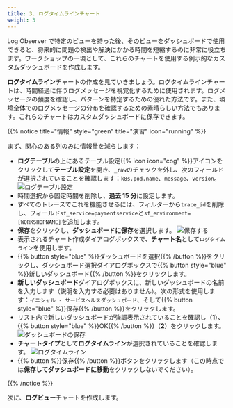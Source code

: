 ```yaml
---
title: 3. ログタイムラインチャート
weight: 3
---
```


Log Observer で特定のビューを持った後、そのビューをダッシュボードで使用できると、将来的に問題の検出や解決にかかる時間を短縮するのに非常に役立ちます。ワークショップの一環として、これらのチャートを使用する例示的なカスタムダッシュボードを作成します。

**ログタイムライン**チャートの作成を見ていきましょう。ログタイムラインチャートは、時間経過に伴うログメッセージを視覚化するために使用されます。ログメッセージの頻度を確認し、パターンを特定するための優れた方法です。また、環境全体でのログメッセージの分布を確認するための素晴らしい方法でもあります。これらのチャートはカスタムダッシュボードに保存できます。

{{% notice title="情報" style="green" title="演習" icon="running" %}}

まず、関心のある列のみに情報量を減らします：

- **ログテーブル**の上にあるテーブル設定{{% icon icon="cog" %}}アイコンをクリックして**テーブル設定**を開き、`_raw`のチェックを外し、次のフィールドが選択されていることを確認します：`k8s.pod.name`、`message`、`version`。
  ![ログテーブル設定](../images/log-observer-table.png)
- 時間選択から固定時間を削除し、**過去 15 分**に設定します。
- すべてのトレースでこれを機能させるには、フィルターから`trace_id`を削除し、フィールド`sf_service=paymentservice`と`sf_environment=[WORKSHOPNAME]`を追加します。
- **保存**をクリックし、**ダッシュボードに保存**を選択します。
  ![保存する](../images/save-query.png)
- 表示されるチャート作成ダイアログボックスで、**チャート名**として`ログタイムライン`を使用します。
- {{% button style="blue" %}}ダッシュボードを選択{{% /button %}}をクリックし、ダッシュボード選択ダイアログボックスで{{% button style="blue" %}}新しいダッシュボード{{% /button %}}をクリックします。
- **新しいダッシュボード**ダイアログボックスに、新しいダッシュボードの名前を入力します（説明を入力する必要はありません）。次の形式を使用します：`イニシャル - サービスヘルスダッシュボード`、そして{{% button style="blue" %}}保存{{% /button %}}をクリックします。
- リスト内で新しいダッシュボードが強調表示されていることを確認し（**1**）、{{% button style="blue" %}}OK{{% /button %}}（**2**）をクリックします。
  ![ダッシュボードの保存](../images/dashboard-save.png)
- **チャートタイプ**として**ログタイムライン**が選択されていることを確認します。
  ![ログタイムライン](../images/log-timeline.png?classes=left&width=25vw)
- {{% button %}}保存{{% /button %}}ボタンをクリックします（この時点では**保存してダッシュボードに移動**をクリックしないでください）。

{{% /notice %}}

次に、**ログビュー**チャートを作成します。
